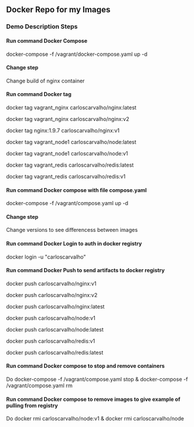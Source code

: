 
## Docker Repo for my Images

### Demo Description Steps


#### Run command Docker Compose

docker-compose -f /vagrant/docker-compose.yaml up -d

#### Change step
Change build of nginx container

#### Run command Docker tag

docker tag vagrant_nginx carloscarvalho/nginx:latest

docker tag vagrant_nginx carloscarvalho/nginx:v2

docker tag nginx:1.9.7 carloscarvalho/nginx:v1

docker tag vagrant_node1 carloscarvalho/node:latest

docker tag vagrant_node1 carloscarvalho/node:v1

docker tag vagrant_redis carloscarvalho/redis:latest

docker tag vagrant_redis carloscarvalho/redis:v1

#### Run command Docker compose with file compose.yaml
docker-compose -f /vagrant/compose.yaml up -d

#### Change step
Change versions to see differencess between images

#### Run command Docker Login to auth in docker registry
docker login -u "carloscarvalho"

#### Run command Docker Push to send artifacts to docker registry

docker push carloscarvalho/nginx:v1

docker push carloscarvalho/nginx:v2

docker push carloscarvalho/nginx:latest

docker push carloscarvalho/node:v1

docker push carloscarvalho/node:latest

docker push carloscarvalho/redis:v1

docker push carloscarvalho/redis:latest

#### Run command Docker compose to stop and remove containers
Do docker-compose -f /vagrant/compose.yaml stop & docker-compose -f /vagrant/compose.yaml rm

#### Run command Docker compose to remove images to give example of pulling from registry
Do docker rmi carloscarvalho/node:v1 & docker rmi carloscarvalho/node


